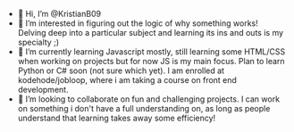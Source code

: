 - 👋 Hi, I’m @KristianB09
- 👀 I’m interested in figuring out the logic of why something works! Delving deep into a particular subject and learning its ins and outs is my specialty ;)
- 🌱 I’m currently learning Javascript mostly, still learning some HTML/CSS when working on projects but for now JS is my main focus. Plan to learn Python or C# soon (not sure which yet). I am enrolled at kodehode/jobloop, where i am taking a course on front end development.
- 💞️ I’m looking to collaborate on fun and challenging projects. I can work on something i don't have a full understanding on, as long as people understand that learning takes away some efficiency!

<!---
KristianB09/KristianB09 is a ✨ special ✨ repository because its `README.md` (this file) appears on your GitHub profile.
You can click the Preview link to take a look at your changes.
--->
